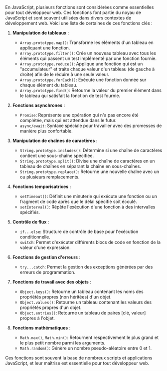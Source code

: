 En JavaScript, plusieurs fonctions sont considérées comme essentielles pour tout développeur web. Ces fonctions font partie du noyau de JavaScript et sont souvent utilisées dans divers contextes de développement web. Voici une liste de certaines de ces fonctions clés :

1. **Manipulation de tableaux** :
   - `Array.prototype.map()`: Transforme les éléments d'un tableau en appliquant une fonction.
   - `Array.prototype.filter()`: Crée un nouveau tableau avec tous les éléments qui passent un test implémenté par une fonction fournie.
   - `Array.prototype.reduce()`: Applique une fonction qui est un "accumulateur" et traite chaque valeur d'un tableau (de gauche à droite) afin de le réduire à une seule valeur.
   - `Array.prototype.forEach()`: Exécute une fonction donnée sur chaque élément du tableau.
   - `Array.prototype.find()`: Retourne la valeur du premier élément dans le tableau qui satisfait la fonction de test fournie.

2. **Fonctions asynchrones** :
   - `Promise`: Représente une opération qui n'a pas encore été complétée, mais qui est attendue dans le futur.
   - `async/await`: Syntaxe spéciale pour travailler avec des promesses de manière plus confortable.

3. **Manipulation de chaînes de caractères** :
   - `String.prototype.includes()`: Détermine si une chaîne de caractères contient une sous-chaîne spécifiée.
   - `String.prototype.split()`: Divise une chaîne de caractères en un tableau de chaînes en séparant la chaîne en sous-chaînes.
   - `String.prototype.replace()`: Retourne une nouvelle chaîne avec un ou plusieurs remplacements.

4. **Fonctions temporisatrices** :
   - `setTimeout()`: Définit une minuterie qui exécute une fonction ou un fragment de code après que le délai spécifié soit écoulé.
   - `setInterval()`: Répète l'exécution d'une fonction à des intervalles spécifiés.

5. **Contrôle de flux** :
   - `if...else`: Structure de contrôle de base pour l'exécution conditionnelle.
   - `switch`: Permet d'exécuter différents blocs de code en fonction de la valeur d'une expression.

6. **Fonctions de gestion d'erreurs** :
   - `try...catch`: Permet la gestion des exceptions générées par des erreurs de programmation.

7. **Fonctions de travail avec des objets** :
   - `Object.keys()`: Retourne un tableau contenant les noms des propriétés propres (non héritées) d'un objet.
   - `Object.values()`: Retourne un tableau contenant les valeurs des propriétés propres d'un objet.
   - `Object.entries()`: Retourne un tableau de paires [clé, valeur] propres à l'objet.

8. **Fonctions mathématiques** :
   - `Math.max()`, `Math.min()`: Retournent respectivement le plus grand et le plus petit nombre parmi les arguments.
   - `Math.random()`: Génère un nombre pseudo-aléatoire entre 0 et 1.

Ces fonctions sont souvent la base de nombreux scripts et applications JavaScript, et leur maîtrise est essentielle pour tout développeur web.